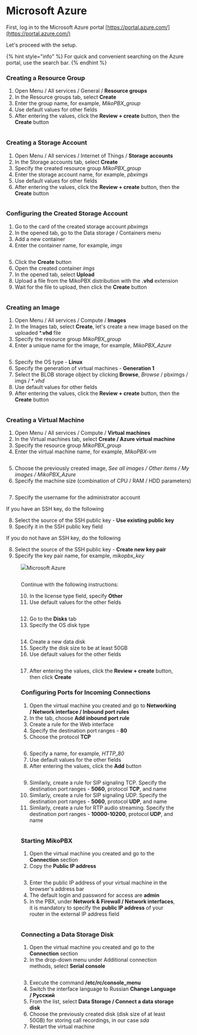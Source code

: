 # Microsoft Azure

First, log in to the Microsoft Azure portal [https://portal.azure.com/](https://portal.azure.com/)

Let's proceed with the setup.

{% hint style="info" %}
For quick and convenient searching on the Azure portal, use the search bar.
{% endhint %}

### Creating a Resource Group

1. Open Menu / All services / General / **Resource groups**
2. In the Resource groups tab, select **Create**
3. Enter the group name, for example, _MikoPBX\_group_
4. Use default values for other fields
5. After entering the values, click the **Review + create** button, then the **Create** button

<figure><img src="../../.gitbook/assets/MikoPBXAzureInstallation_ru_1 (3).png" alt=""><figcaption></figcaption></figure>

### Creating a Storage Account

1. Open Menu / All services / Internet of Things / **Storage accounts**
2. In the Storage accounts tab, select **Create**
3. Specify the created resource group _MikoPBX\_group_
4. Enter the storage account name, for example, _pbximgs_
5. Use default values for other fields
6. After entering the values, click the **Review + create** button, then the **Create** button

<figure><img src="../../.gitbook/assets/MikoPBXAzureInstallation_ru_2.png" alt=""><figcaption></figcaption></figure>

### Configuring the Created Storage Account

1. Go to the card of the created storage account _pbximgs_
2. In the opened tab, go to the Data storage / Containers menu
3. Add a new container
4. Enter the container name, for example, _imgs_

<figure><img src="../../.gitbook/assets/MikoPBXAzureInstallation_ru_3.png" alt=""><figcaption></figcaption></figure>

5. Click the **Create** button
6. Open the created container _imgs_
7. In the opened tab, select **Upload**
8. Upload a file from the MikoPBX distribution with the **.vhd** extension
9. Wait for the file to upload, then click the **Create** button

<figure><img src="../../.gitbook/assets/MikoPBXAzureInstallation_ru_4.png" alt=""><figcaption></figcaption></figure>

### Creating an Image

1. Open Menu / All services / Compute / **Images**
2. In the Images tab, select **Create**, let's create a new image based on the uploaded \*.**vhd** file
3. Specify the resource group _MikoPBX\_group_
4. Enter a unique name for the image, for example, _MikoPBX\_Azure_

<figure><img src="../../.gitbook/assets/MikoPBXAzureInstallation_ru_5.png" alt=""><figcaption></figcaption></figure>

5. Specify the OS type - **Linux**
6. Specify the generation of virtual machines - **Generation 1**
7. Select the BLOB storage object by clicking **Browse**, _Browse_ / pbximgs / imgs / \*_.vhd_
8. Use default values for other fields
9. After entering the values, click the **Review + create** button, then the **Create** button

<figure><img src="../../.gitbook/assets/MikoPBXAzureInstallation_ru_6.png" alt=""><figcaption></figcaption></figure>

### Creating a Virtual Machine

1. Open Menu / All services / Compute / **Virtual machines**
2. In the Virtual machines tab, select **Create / Azure virtual machine**
3. Specify the resource group _MikoPBX\_group_
4. Enter the virtual machine name, for example, _MikoPBX-vm_

<figure><img src="../../.gitbook/assets/MikoPBXAzureInstallation_ru_7 (1).png" alt=""><figcaption></figcaption></figure>

5. Choose the previously created image, _See all images / Other items / My images / MikoPBX\_Azure_
6. Specify the machine size (combination of CPU / RAM / HDD parameters)

<figure><img src="../../.gitbook/assets/MikoPBXAzureInstallation_ru_8.png" alt=""><figcaption></figcaption></figure>

7. Specify the username for the administrator account

If you have an SSH key, do the following

8. Select the source of the SSH public key - **Use existing public key**
9. Specify it in the SSH public key field

If you do not have an SSH key, do the following

8. Select the source of the SSH public key - **Create new key pair**
9. Specify the key pair name, for example, _mikopbx\_key_

<figure><img src="../../.gitbook/assets/MikoPBXAzureInstallation_ru_9 (1).png

# Microsoft Azure

<!-- Image Placeholder -->
<figure><img src="../../.gitbook/assets/MikoPBXAzureInstallation_ru_9 (1).png" alt=""><figcaption></figcaption></figure>

Continue with the following instructions:

10. In the license type field, specify **Other**
11. Use default values for the other fields

<!-- Image Placeholder -->
<figure><img src="../../.gitbook/assets/MikoPBXAzureInstallation_ru_10.png" alt=""><figcaption></figcaption></figure>

12. Go to the **Disks** tab
13. Specify the OS disk type

<!-- Image Placeholder -->
<figure><img src="../../.gitbook/assets/MikoPBXAzureInstallation_ru_11.png" alt=""><figcaption></figcaption></figure>

14. Create a new data disk
15. Specify the disk size to be at least 50GB
16. Use default values for the other fields

<!-- Image Placeholder -->
<figure><img src="../../.gitbook/assets/MikoPBXAzureInstallation_ru_12.png" alt=""><figcaption></figcaption></figure>

17. After entering the values, click the **Review + create** button, then click **Create**

### Configuring Ports for Incoming Connections

1. Open the virtual machine you created and go to **Networking / Network interface / Inbound port rules**
2. In the tab, choose **Add inbound port rule**
3. Create a rule for the Web interface
4. Specify the destination port ranges - **80**
5. Choose the protocol **TCP**

<!-- Image Placeholder -->
<figure><img src="../../.gitbook/assets/MikoPBXAzureInstallation_ru_13.png" alt=""><figcaption></figcaption></figure>

6. Specify a name, for example, _HTTP_80_
7. Use default values for the other fields
8. After entering the values, click the **Add** button

<!-- Image Placeholder -->
<figure><img src="../../.gitbook/assets/MikoPBXAzureInstallation_ru_14.png" alt=""><figcaption></figcaption></figure>

9. Similarly, create a rule for SIP signaling TCP. Specify the destination port ranges - **5060**, protocol **TCP**, and name
10. Similarly, create a rule for SIP signaling UDP. Specify the destination port ranges - **5060**, protocol **UDP**, and name
11. Similarly, create a rule for RTP audio streaming. Specify the destination port ranges - **10000-10200**, protocol **UDP**, and name

<!-- Image Placeholder -->
<figure><img src="../../.gitbook/assets/MikoPBXAzureInstallation_ru_15.png" alt=""><figcaption></figcaption></figure>

### Starting MikoPBX

1. Open the virtual machine you created and go to the **Connection** section
2. Copy the **Public IP address**

<!-- Image Placeholder -->
<figure><img src="../../.gitbook/assets/MikoPBXAzureInstallation_ru_16.png" alt=""><figcaption></figcaption></figure>

3. Enter the public IP address of your virtual machine in the browser's address bar
4. The default login and password for access are **admin**
5. In the PBX, under **Network & Firewall / Network interfaces**, it is mandatory to specify the **public IP address** of your router in the external IP address field

<!-- Image Placeholder -->
<figure><img src="../../.gitbook/assets/MikoPBXAzureInstallation_ru_17 (2).png" alt=""><figcaption></figcaption></figure>

### Connecting a Data Storage Disk

1. Open the virtual machine you created and go to the **Connection** section
2. In the drop-down menu under Additional connection methods, select **Serial console**

<!-- Image Placeholder -->
<figure><img src="../../.gitbook/assets/MikoPBXAzureInstallation_ru_18.png" alt=""><figcaption></figcaption></figure>

3. Execute the command **/etc/rc/console_menu**
4. Switch the interface language to Russian **Change Language / Русский**
5. From the list, select **Data Storage / Connect a data storage disk**
6. Choose the previously created disk (disk size of at least 50GB) for storing call recordings, in our case _sda_
7. Restart the virtual machine

